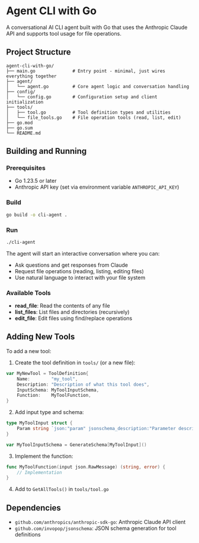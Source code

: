 # Agent CLI with Go

A conversational AI CLI agent built with Go that uses the Anthropic Claude API and supports tool usage for file operations.

## Project Structure

```
agent-cli-with-go/
├── main.go              # Entry point - minimal, just wires everything together
├── agent/
│   └── agent.go         # Core agent logic and conversation handling
├── config/
│   └── config.go        # Configuration setup and client initialization
├── tools/
│   ├── tool.go          # Tool definition types and utilities
│   └── file_tools.go    # File operation tools (read, list, edit)
├── go.mod
├── go.sum
└── README.md
```

## Building and Running

### Prerequisites
- Go 1.23.5 or later
- Anthropic API key (set via environment variable `ANTHROPIC_API_KEY`)

### Build
```bash
go build -o cli-agent .
```

### Run
```bash
./cli-agent
```

The agent will start an interactive conversation where you can:
- Ask questions and get responses from Claude
- Request file operations (reading, listing, editing files)
- Use natural language to interact with your file system

### Available Tools
- **read_file**: Read the contents of any file
- **list_files**: List files and directories (recursively)
- **edit_file**: Edit files using find/replace operations

## Adding New Tools

To add a new tool:

1. Create the tool definition in `tools/` (or a new file):
```go
var MyNewTool = ToolDefinition{
    Name:        "my_tool",
    Description: "Description of what this tool does",
    InputSchema: MyToolInputSchema,
    Function:    MyToolFunction,
}
```

2. Add input type and schema:
```go
type MyToolInput struct {
    Param string `json:"param" jsonschema_description:"Parameter description"`
}

var MyToolInputSchema = GenerateSchema[MyToolInput]()
```

3. Implement the function:
```go
func MyToolFunction(input json.RawMessage) (string, error) {
    // Implementation
}
```

4. Add to `GetAllTools()` in `tools/tool.go`

## Dependencies

- `github.com/anthropics/anthropic-sdk-go`: Anthropic Claude API client
- `github.com/invopop/jsonschema`: JSON schema generation for tool definitions
